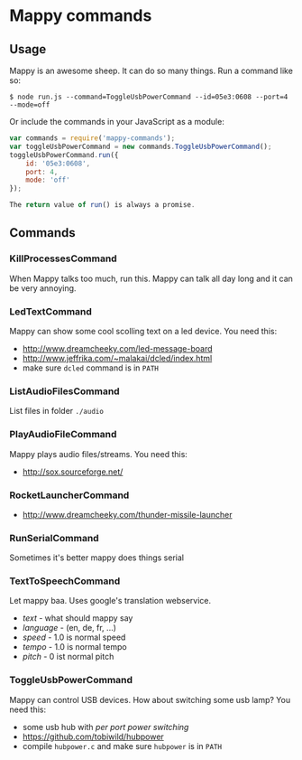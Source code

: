 Mappy commands
==============

## Usage

Mappy is an awesome sheep. It can do so many things.
Run a command like so:

```
$ node run.js --command=ToggleUsbPowerCommand --id=05e3:0608 --port=4 --mode=off
```

Or include the commands in your JavaScript as a module:

```javascript
var commands = require('mappy-commands');
var toggleUsbPowerCommand = new commands.ToggleUsbPowerCommand();
toggleUsbPowerCommand.run({
    id: '05e3:0608',
    port: 4,
    mode: 'off'
});

The return value of run() is always a promise.
```
## Commands

### KillProcessesCommand
When Mappy talks too much, run this. Mappy can talk all day long and it can be very annoying.

### LedTextCommand
Mappy can show some cool scolling text on a led device. You need this:
* http://www.dreamcheeky.com/led-message-board
* http://www.jeffrika.com/~malakai/dcled/index.html
* make sure `dcled` command is in `PATH`

### ListAudioFilesCommand
List files in folder `./audio`

### PlayAudioFileCommand
Mappy plays audio files/streams. You need this:
* http://sox.sourceforge.net/

### RocketLauncherCommand
* http://www.dreamcheeky.com/thunder-missile-launcher

### RunSerialCommand
Sometimes it's better mappy does things serial

### TextToSpeechCommand
Let mappy baa. Uses google's translation webservice.
* *text* - what should mappy say
* *language* - (en, de, fr, ...)
* *speed* - 1.0 is normal speed
* *tempo* - 1.0 is normal tempo
* *pitch* - 0 ist normal pitch

### ToggleUsbPowerCommand
Mappy can control USB devices. How about switching some usb lamp? You need this:
* some usb hub with _per port power switching_
* https://github.com/tobiwild/hubpower
* compile `hubpower.c` and make sure `hubpower` is in `PATH`
